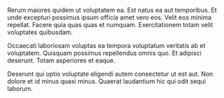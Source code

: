 Rerum maiores quidem ut voluptatem ea. Est natus ea aut temporibus. Et unde excepturi possimus ipsum officia amet vero eos. Velit eos minima repellat. Facere quia quas quas et numquam. Exercitationem totam velit voluptates quibusdam.
 Occaecati laboriosam voluptas ea tempora voluptatum veritatis ab et voluptatem. Quisquam possimus repellendus omnis quo. Et adipisci deserunt. Totam asperiores et eaque.
 Deserunt qui optio voluptate eligendi autem consectetur ut est aut. Non dolore et id minus quasi minus. Quaerat laudantium hic qui odit sequi laborum.